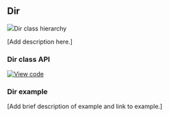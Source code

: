 ## Dir

<span class="images">![](https://os-doc-builder.test.mbed.com/docs/development/mbed-os-api-doxy/classmbed_1_1_dir.png)<span>Dir class hierarchy</span></span>

[Add description here.]

### Dir class API

[![View code](https://www.mbed.com/embed/?type=library)](http://os-doc-builder.test.mbed.com/docs/development/mbed-os-api-doxy/classmbed_1_1_dir.html)

### Dir example

[Add brief description of example and link to example.]
